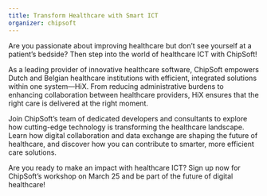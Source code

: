 ```yaml
---
title: Transform Healthcare with Smart ICT
organizer: chipsoft
---
```


Are you passionate about improving healthcare but don’t see yourself at a patient’s bedside? Then step into the world of healthcare ICT with ChipSoft!

As a leading provider of innovative healthcare software, ChipSoft empowers Dutch and Belgian healthcare institutions with efficient, integrated solutions within one system—HiX. From reducing administrative burdens to enhancing collaboration between healthcare providers, HiX ensures that the right care is delivered at the right moment.

Join ChipSoft’s team of dedicated developers and consultants to explore how cutting-edge technology is transforming the healthcare landscape. Learn how digital collaboration and data exchange are shaping the future of healthcare, and discover how you can contribute to smarter, more efficient care solutions.

Are you ready to make an impact with healthcare ICT? Sign up now for ChipSoft’s workshop on March 25 and be part of the future of digital healthcare!